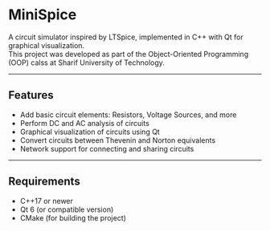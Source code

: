 # MiniSpice

A circuit simulator inspired by LTSpice, implemented in C++ with Qt for graphical visualization.  
This project was developed as part of the Object-Oriented Programming (OOP) calss at Sharif University of Technology.

---

## Features
- Add basic circuit elements: Resistors, Voltage Sources, and more  
- Perform DC and AC analysis of circuits  
- Graphical visualization of circuits using Qt  
- Convert circuits between Thevenin and Norton equivalents  
- Network support for connecting and sharing circuits  

---

## Requirements
- C++17 or newer  
- Qt 6 (or compatible version)  
- CMake (for building the project)  


